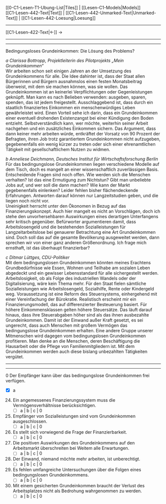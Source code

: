    [[0-C1-Lesen-T1-Ubung-List|Tiles]] | [[Lesen-C1-Models|Models]]    
   [[C1-Lesen-442-Text|Text]]  | [[C1-Lesen-442-Unmarked-Text|Unmarked-Text]] | [[C1-Lesen-442-Loesung|Loesung]]    

---

   [[C1-Lesen-422-Text|←]]          →   

---
---

Bedingungsloses Grundeinkommen: Die Lösung des Problems?

*a Clarissa Bottropp, Projektleiterin des Pilotprojekts „Mein Grundeinkommen“*  
Wir arbeiten schon seit einigen Jahren an der Umsetzung des Grundeinkommens für alle. Die Idee dahinter ist, dass der Staat allen Bürgerinnen und Bürgern ausnahmslos einen festen Monatsbeitrag überweist, mit dem sie machen können, was sie wollen. Das Grundeinkommen ist an keinerlei Verpflichtungen oder Gegenleistungen geknüpft. Man kann es nach Belieben verwenden: ausgeben, sparen, spenden, das ist jedem freigestellt. Ausschlaggebend ist, dass durch ein staatlich finanziertes Einkommen ein menschenwürdiges Leben gewährleistet wird. Einen Vorteil sehe ich darin, dass ein Grundeinkommen einer eventuell drohenden Existenzangst bei einer Kündigung den Boden entzieht. Selbstverständlich kann, wer möchte, weiterhin seiner Arbeit nachgehen und ein zusätzliches Einkommen sichern. Das Argument, dass dann keiner mehr arbeiten würde, entkräftet der Vorsatz von 90 Prozent der Befragten, ihren Job trotz garantiertem Grundeinkommen nicht aufzugeben, gegebenenfalls ein wenig kürzer zu treten oder sich einer ehrenamtlichen Tätigkeit mit gesellschaftlichem Nutzen zu widmen.  

*b Anneliese Deichmann, Deutsches Institut für Wirtschaftsforschung Berlin*  
Für das bedingungslose Grundeinkommen liegen verschiedene Modelle auf dem Tisch, doch es mangelt an einer wissenschaftlich zuverlässigen Basis. Entscheidende Fragen sind noch offen. Wie werden sich die Menschen verhalten? Ist das eine Ermutigung zum Nichtstun? Gibt man unbeliebte Jobs auf, und wer soll die dann machen? Wie kann der Markt gegebenenfalls einlenken? Leider fehlen bisher flächendeckende Erfahrungen. Antworten darauf können nur Langzeitstudien geben, und die liegen noch nicht vor.  
Uneinigkeit herrscht unter den Ökonomen in Bezug auf das Finanzierungskonzept. Auch hier mangelt es nicht an Vorschlägen, doch ich stehe den unvorhersehbaren Auswirkungen eines derartigen Unterfangens sehr kritisch gegenüber. Befürworter argumentieren damit, dass Arbeitslosengeld und die bestehenden Sozialleistungen für Langzeitarbeitslose bei genauerer Betrachtung eine Art Grundeinkommen sind. Doch soll das auf die gesamte Bevölkerung ausgeweitet werden, dann sprechen wir von einer ganz anderen Größenordnung. Ich frage mich ernsthaft, ist das überhaupt finanzierbar?  

*c Ditmar Lüttges, CDU-Politiker*  
Mit dem bedingungslosen Grundeinkommen könnten meines Erachtens Grundbedürfnisse wie Essen, Wohnen und Teilhabe am sozialen Leben abgedeckt und ein gewisser Lebensstandard für alle sichergestellt werden. Arbeitslosigkeit, ob als Folge des industriellen Wandels oder der Digitalisierung, wäre kein Thema mehr. Für den Staat fielen sämtliche Sozialleistungen wie Arbeitslosengeld, Sozialhilfe, Rente oder Kindergeld weg. Voraussetzung ist eine Reform des Steuersystems, einhergehend mit einer Vereinfachung der Bürokratie. Realistisch erscheint mir ein Finanzierungsmodell, das auf differenzierter Besteuerung basiert. Für höhere Einkommensklassen gelten höhere Steuersätze. Das läuft darauf hinaus, dass ihre Steuerabgaben höher sind als das ihnen ausbezahlte Grundeinkommen. Damit ist der Einwand außer Kraft gesetzt, es sei ungerecht, dass auch Menschen mit großem Vermögen das bedingungslose Grundeinkommen erhalten. Eine andere Gruppe unserer Mitmenschen wird dagegen vom bedingungslosen Grundeinkommen profitieren. Man denke an die Menschen, deren Beschäftigung die Hausarbeit oder die Pflege von Familienmitgliedern ist. Mit dem Grundeinkommen werden auch diese bislang unbezahlten Tätigkeiten vergütet.  

---
---

0 Der Empfänger kann über das bedingungslose Grundeinkommen frei verfügen.  
- [x] a  

24. Ein angemessenes Finanzierungssystem muss die Vermögensverhältnisse berücksichtigen.  
    - [ ] a  |  b  |  c  |  0  

25. Empfänger von Sozialleistungen sind vom Grundeinkommen ausgeschlossen.  
    - [ ] a  |  b  |  c  |  0  

26. Es stellt sich vorwiegend die Frage der Finanzierbarkeit.  
    - [ ] a  |  b  |  c  |  0  

27. Die positiven Auswirkungen des Grundeinkommens auf den Arbeitsmarkt überschreiten bei Weitem alle Erwartungen.  
    - [ ] a  |  b  |  c  |  0  

28. Der Einwand, niemand möchte mehr arbeiten, ist unberechtigt.  
    - [ ] a  |  b  |  c  |  0  

29. Es fehlen umfangreiche Untersuchungen über die Folgen eines bedingungslosen Grundeinkommens.  
    - [ ] a  |  b  |  c  |  0  

30. Mit einem gesicherten Grundeinkommen braucht der Verlust des Arbeitsplatzes nicht als Bedrohung wahrgenommen zu werden.  
    - [ ] a  |  b  |  c  |  0  